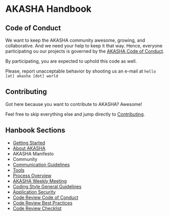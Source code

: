 # AKASHA Handbook

## Code of Conduct

We want to keep the AKASHA community awesome, growing, and collaborative. And we need your help to keep it that way. Hence, everyone participating ou our projects is governed by the [AKASHA Code of Conduct](https://github.com/AkashaProject/PM/blob/master/handbook/code-of-conduct.md).   

By participating, you are expected to uphold this code as well.

Please, report unacceptable behavior by shooting us an e-mail at `hello [at] akasha [dot] world` 

## Contributing   

Got here because you want to contribute to AKASHA? Awesome!

Feel free to skip everything else and jump directly to [Contributing](https://github.com/AkashaProject/PM/blob/master/handbook/contributing.md).

## Hanbook Sections

- [Getting Started](https://github.com/AkashaProject/PM/blob/master/handbook/getting-started.md)
- [About AKASHA](https://github.com/AkashaProject/PM/blob/master/handbook/about-akasha.md)
- AKASHA Manifesto
- Community
- [Communication Guidelines](https://github.com/AkashaProject/PM/blob/master/handbook/communication-guidelines.md)
- [Tools](https://github.com/AkashaProject/PM/blob/master/handbook/tools.md)
- [Process Overview](https://github.com/AkashaProject/PM/blob/master/handbook/process-overview.md)
- [AKASHA Weekly Meeting](https://github.com/AkashaProject/PM/blob/master/handbook/akasha-weekly.md)
- [Coding Style General Guidelines](https://github.com/AkashaProject/PM/blob/master/handbook/code-style-general.md)
- [Application Security](https://github.com/AkashaProject/PM/blob/master/handbook/application-security.md)
- [Code Review Code of Conduct](https://github.com/AkashaProject/PM/blob/master/handbook/code-review-conduct.md )
- [Code Review Best Practices](https://github.com/AkashaProject/PM/blob/master/handbook/code-review-practices.md)
- [Code Review Checklist](https://github.com/AkashaProject/PM/blob/master/handbook/code-review-checklist.md)
